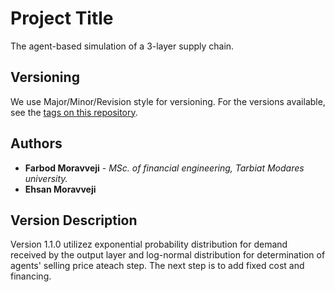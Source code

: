 # Project Title

The agent-based simulation of a 3-layer supply chain.
## Versioning

We use Major/Minor/Revision style for versioning. For the versions available, see the [tags on this repository](https://github.com/FarbodMoravveji/sclib/tags). 
## Authors

* **Farbod Moravveji** - *MSc. of financial engineering, Tarbiat Modares university.*
* **Ehsan Moravveji** 
## Version Description
Version 1.1.0 utilizez exponential probability distribution for demand received by the output layer and log-normal distribution for determination of agents' selling price ateach step.
The next step is to add fixed cost and financing.